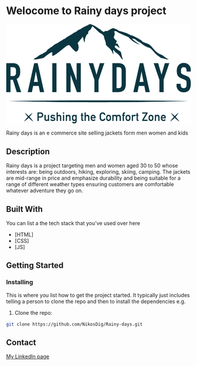 # Welocome to Rainy days project

![image](https://github.com/NikosDig/Rainy-days/blob/main/images/logo.png)

Rainy days is an e commerce site selling jackets form men women and kids

## Description

Rainy days is a project targeting men and women aged 30 to 50 whose interests are: being outdoors, hiking, exploring, skiing, camping. The jackets are mid-range in price and emphasize durability and being suitable for a range of different weather types ensuring customers are comfortable whatever adventure they go on.

## Built With

You can list a the tech stack that you've used over here

- [HTML]
- [CSS]
- [JS]

## Getting Started

### Installing

This is where you list how to get the project started. It typically just includes telling a person to clone the repo and then to install the dependencies e.g.

1. Clone the repo:

```bash
git clone https://github.com/NikosDig/Rainy-days.git
```

## Contact

[My LinkedIn page](https://www.linkedin.com/in/nikos-digalakis-588558209/)
